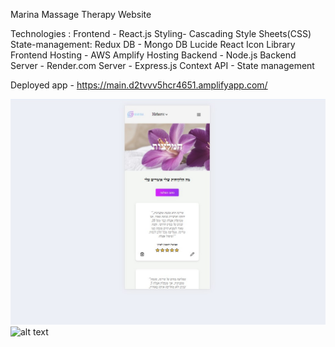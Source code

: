 Marina Massage Therapy Website

Technologies :
Frontend - React.js
Styling- Cascading Style Sheets(CSS)
State-management: Redux
DB - Mongo DB
Lucide React Icon Library
Frontend Hosting - AWS Amplify Hosting
Backend - Node.js
Backend Server - Render.com
Server - Express.js
Context API - State management

Deployed app - https://main.d2tvvv5hcr4651.amplifyapp.com/

![alt text](https://github.com/Marina-Massage-Therapy/frontend/blob/main/src/assets/img/screen1.jpg)
![alt text](https://github.com/Marina-Massage-Therapy/frontend/blob/main/src/assets/img/sceen6.jpg)
